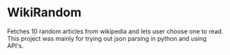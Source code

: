 # WikiRandom
Fetches 10 random articles from wikipedia and lets user choose one to read.
This project was mainly for trying out json parsing in python and using API's.
